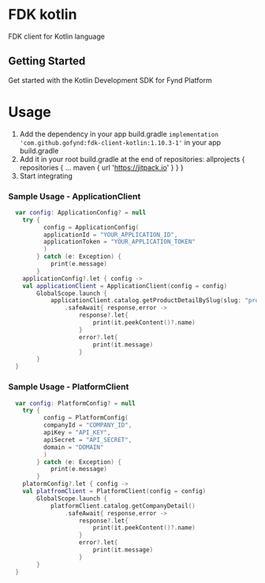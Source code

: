 # FDK kotlin


FDK client for Kotlin language


## Getting Started
Get started with the Kotlin Development SDK for Fynd Platform


# Usage

1. Add the dependency in your app build.gradle `implementation 'com.github.gofynd:fdk-client-kotlin:1.10.3-1'` in your app build.gradle 
2. Add it in your root build.gradle at the end of repositories:
   allprojects {
		repositories {
			...
			maven { url 'https://jitpack.io' }
		}
	} 
3. Start integrating

### Sample Usage - ApplicationClient

```kotlin
  var config: ApplicationConfig? = null
    try {
          config = ApplicationConfig(
          applicationId = "YOUR_APPLICATION_ID",
          applicationToken = "YOUR_APPLICATION_TOKEN"
          )
        } catch (e: Exception) {
            print(e.message)
        }
    applicationConfig?.let { config ->
    val applicationClient = ApplicationClient(config = config)
        GlobalScope.launch {
            applicationClient.catalog.getProductDetailBySlug(slug: "product-slug")
                .safeAwait{ response,error ->
                    response?.let{
                        print(it.peekContent()?.name)
                    }
                    error?.let{
                        print(it.message)
                    }
        }
  }
```

### Sample Usage - PlatformClient

```kotlin
  var config: PlatformConfig? = null
    try {
          config = PlatformConfig(
          companyId = "COMPANY_ID",
          apiKey = "API_KEY",
          apiSecret = "API_SECRET",
          domain = "DOMAIN"
          )
        } catch (e: Exception) {
            print(e.message)
        }
    platormConfig?.let { config ->
    val platfromClient = PlatformClient(config = config)
        GlobalScope.launch {
            platformClient.catalog.getCompanyDetail()
                .safeAwait{ response,error ->
                    response?.let{
                        print(it.peekContent()?.name)
                    }
                    error?.let{
                        print(it.message)
                    }
        }
  }
```

